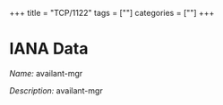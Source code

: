 +++
title = "TCP/1122"
tags = [""]
categories = [""]
+++

# IANA Data

_Name:_ availant-mgr

_Description:_ availant-mgr

